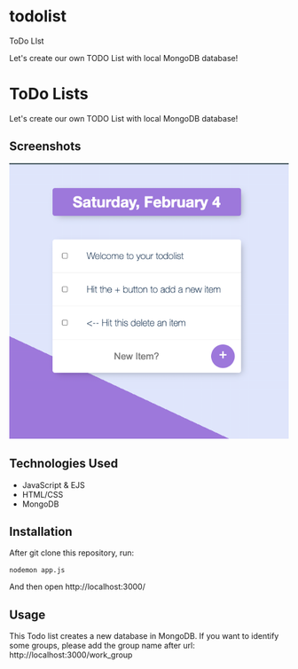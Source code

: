 # todolist

ToDo LIst

Let's create our own TODO List with local MongoDB database!

# ToDo Lists

Let's create our own TODO List with local MongoDB database!

## Screenshots

![Here's home page of my TODO Lists](https://github.com/wallacezzzzz007/todolist/blob/V2-withDB/images/todolist.png)

## Technologies Used

- JavaScript & EJS
- HTML/CSS
- MongoDB

## Installation

After git clone this repository, run:

```
nodemon app.js
```

And then open http://localhost:3000/

## Usage

This Todo list creates a new database in MongoDB. If you want to identify some groups, please add the group name after url:
http://localhost:3000/work_group
